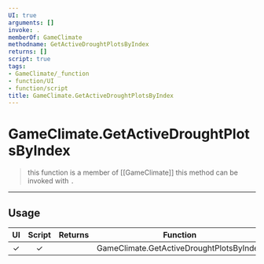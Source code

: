 ```yaml
---
UI: true
arguments: []
invoke: .
memberOf: GameClimate
methodname: GetActiveDroughtPlotsByIndex
returns: []
script: true
tags:
- GameClimate/_function
- function/UI
- function/script
title: GameClimate.GetActiveDroughtPlotsByIndex
---
```

# GameClimate.GetActiveDroughtPlotsByIndex
> this function is a member of [[GameClimate]]
> this method can be invoked with `.`
-----
## Usage
|  UI | Script | Returns | Function | Arguments |
|:---:|:------:|-------:|:--------:|:---------|
|✓|✓||GameClimate.GetActiveDroughtPlotsByIndex||
